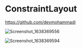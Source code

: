 # ConstraintLayout

https://github.com/devmohammadi

![Screenshot_1638369556](https://user-images.githubusercontent.com/58948784/144258711-6c2f7f1a-9271-4f88-92ec-b9a0993f39ce.png)

![Screenshot_1638369594](https://user-images.githubusercontent.com/58948784/144258729-8a4ff97a-9fd3-4743-b4a5-38cabecdaee0.png)
